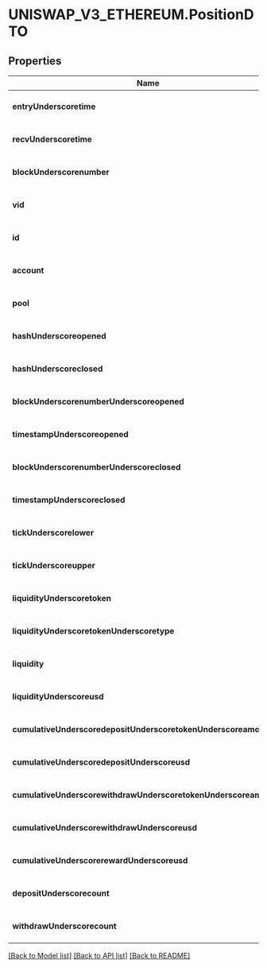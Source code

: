 # UNISWAP_V3_ETHEREUM.PositionDTO

## Properties
Name | Type | Description | Notes
------------ | ------------- | ------------- | -------------
**entryUnderscoretime** | **string** |  | [optional] [default to null]
**recvUnderscoretime** | **string** |  | [optional] [default to null]
**blockUnderscorenumber** | **integer** |  | [optional] [default to null]
**vid** | **integer** |  | [optional] [default to null]
**id** | **string** |  | [optional] [default to null]
**account** | **string** |  | [optional] [default to null]
**pool** | **string** |  | [optional] [default to null]
**hashUnderscoreopened** | **string** |  | [optional] [default to null]
**hashUnderscoreclosed** | **string** |  | [optional] [default to null]
**blockUnderscorenumberUnderscoreopened** | **string** |  | [optional] [default to null]
**timestampUnderscoreopened** | **string** |  | [optional] [default to null]
**blockUnderscorenumberUnderscoreclosed** | **string** |  | [optional] [default to null]
**timestampUnderscoreclosed** | **string** |  | [optional] [default to null]
**tickUnderscorelower** | **string** |  | [optional] [default to null]
**tickUnderscoreupper** | **string** |  | [optional] [default to null]
**liquidityUnderscoretoken** | **string** |  | [optional] [default to null]
**liquidityUnderscoretokenUnderscoretype** | **string** |  | [optional] [default to null]
**liquidity** | **string** |  | [optional] [default to null]
**liquidityUnderscoreusd** | **string** |  | [optional] [default to null]
**cumulativeUnderscoredepositUnderscoretokenUnderscoreamounts** | **array[string]** |  | [optional] [default to null]
**cumulativeUnderscoredepositUnderscoreusd** | **string** |  | [optional] [default to null]
**cumulativeUnderscorewithdrawUnderscoretokenUnderscoreamounts** | **array[string]** |  | [optional] [default to null]
**cumulativeUnderscorewithdrawUnderscoreusd** | **string** |  | [optional] [default to null]
**cumulativeUnderscorerewardUnderscoreusd** | **array[string]** |  | [optional] [default to null]
**depositUnderscorecount** | **integer** |  | [optional] [default to null]
**withdrawUnderscorecount** | **integer** |  | [optional] [default to null]

[[Back to Model list]](../README.md#documentation-for-models) [[Back to API list]](../README.md#documentation-for-api-endpoints) [[Back to README]](../README.md)


